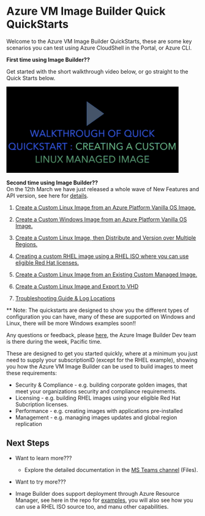 # Azure VM Image Builder Quick QuickStarts

Welcome to the Azure VM Image Builder QuickStarts, these are some key scenarios you can test using Azure CloudShell in the Portal, or Azure CLI.

**First time using Image Builder??** 

Get started with the short walkthrough video below, or go straight to the Quick Starts below.

[<img src="./mediumVideoplay.png" alt="drawing" width="450"/>
](https://youtu.be/IgKARHm5Yus)

**Second time using Image Builder??**  
On the 12th March we have just released a whole wave of New Features and API version, see here for [details](/aibMarch2019Update.md).


1. [Create a Custom Linux Image from an Azure Platform Vanilla OS Image.](./0_Creating_a_Custom_Linux_Managed_Image/readme.md)

2. [Create a Custom Windows Image from an Azure Platform Vanilla OS Image.](./0_Creating_a_Custom_Windows_Managed_Image/readme.md)

3. [Create a Custom Linux Image, then Distribute and Version over Multiple Regions.](./1_Creating_a_Custom_Linux_Shared_Image_Gallery_Image/readme.md)

4. [Creating a custom RHEL image using a RHEL ISO where you can use eligible Red Hat licenses.](./2_Creating_a_Custom_Image_using_Red_Hat_Subscription_Licences/readme.md)  

5. [Create a Custom Linux Image from an Existing Custom Managed Image.](./5_Creating_a_Custom_Image_from_Custom_Managed_Image/readme.md)

6. [Create a Custom Linux Image and Export to VHD](./4_Creating_a_Custom_Linux_Image_to_VHD/readme.md)

7. [Troubleshooting Guide & Log Locations](https://github.com/danielsollondon/azvmimagebuilder/blob/master/troubleshootingaib.md)

** Note: The quickstarts are designed to show you the different types of configuration you can have, many of these are supported on Windows and Linux, there will be more Windows examples soon!!

Any questions or feedback, please [here](https://aka.ms/aibfeedback), the Azure Image Builder Dev team is there during the week, Pacific time.

These are designed to get you started quickly, where at a minimum you just need to supply your subscriptionID (except for the RHEL example), showing you how the Azure VM Image Builder can be used to build images to meet these requirements:

* Security & Compliance - e.g. building corporate golden images, that meet your organizations security and compliance requirements.
* Licensing - e.g. building RHEL images using your eligible Red Hat Subcription licenses.
* Performance - e.g. creating images with applications pre-installed
* Management - e.g. managing images updates and global region replication

## Next Steps
* Want to learn more???
    * Explore the detailed documentation in the [MS Teams channel](https://teams.microsoft.com/l/channel/19%3a03e8b2922c5b44eaaaf3d0c7cd1ff448%40thread.skype/General?groupId=a82ee7e2-b2cc-49e6-967d-54da8319979d&tenantId=72f988bf-86f1-41af-91ab-2d7cd011db47) (Files).

* Want to try more???
* Image Builder does support deployment through Azure Resource Manager, see here in the repo for [examples](https://github.com/danielsollondon/azvmimagebuilder/tree/master/armTemplates), you will also see how you can use a RHEL ISO source too, and manu other capabilities.
